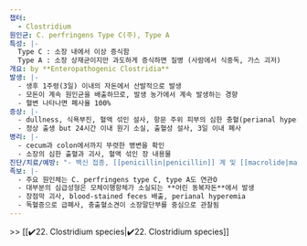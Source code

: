 ```yaml
---
챕터:
  - Clostridium
원인균: C. perfringens Type C(주), Type A
특성: |-
  Type C : 소장 내에서 이상 증식함
  Type A : 소장 상재균이지만 과도하게 증식하면 질병 (사람에서 식중독, 가스 괴저)
개요: by **Enteropathogenic Clostridia**
발생: |-
  - 생후 1주령(3일) 이내의 자돈에서 산발적으로 발생
  - 모돈이 계속 원인균을 배출하므로, 발생 농가에서 계속 발생하는 경향
  - 혈변 나타나면 폐사율 100%
증상: |-
  - dullness, 식욕부진, 혈액 섞인 설사, 항문 주위 피부의 심한 충혈(perianal hyperemia)
  - 정상 출생 but 24시간 이내 원기 소실, 출혈성 설사, 3일 이내 폐사
병리: |-
  - cecum과 colon에서까지 뚜렷한 병변을 확인
  - 소장의 심한 출혈과 괴사, 혈액 섞인 장 내용물
진단/치료/예방: "- 백신 접종, [[penicillin|penicillin]] 계 및 [[macrolide|macrolide]] 계 경구 투여"
족보: |-
  - 주요 원인체는 C. perfringens type C, type A도 연관O
  - 대부분의 심급성형은 모체이행항체가 소실되는 **어린 동복자돈**에서 발생
  - 장점막 괴사, blood-stained feces 배출, perianal hyperemia
  - 독혈증으로 급폐사, 충출혈소견이 소장말단부를 중심으로 관찰됨
---
```

\>> [[✔️22. Clostridium species|✔️22. Clostridium species]]
